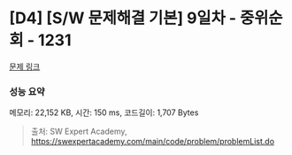 # [D4] [S/W 문제해결 기본] 9일차 - 중위순회 - 1231 

[문제 링크](https://swexpertacademy.com/main/code/problem/problemDetail.do?contestProbId=AV140YnqAIECFAYD) 

### 성능 요약

메모리: 22,152 KB, 시간: 150 ms, 코드길이: 1,707 Bytes



> 출처: SW Expert Academy, https://swexpertacademy.com/main/code/problem/problemList.do